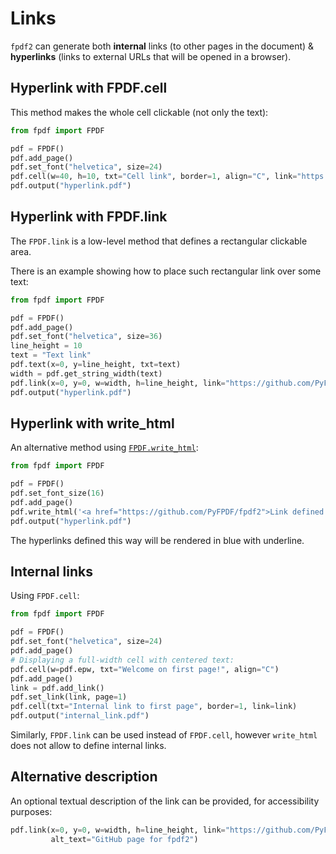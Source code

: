 # Links #

`fpdf2` can generate both **internal** links (to other pages in the document)
& **hyperlinks** (links to external URLs that will be opened in a browser).


## Hyperlink with FPDF.cell ##

This method makes the whole cell clickable (not only the text):

```python
from fpdf import FPDF

pdf = FPDF()
pdf.add_page()
pdf.set_font("helvetica", size=24)
pdf.cell(w=40, h=10, txt="Cell link", border=1, align="C", link="https://github.com/PyFPDF/fpdf2")
pdf.output("hyperlink.pdf")
```


## Hyperlink with FPDF.link ##

The `FPDF.link` is a low-level method that defines a rectangular clickable area.

There is an example showing how to place such rectangular link over some text:

```python
from fpdf import FPDF

pdf = FPDF()
pdf.add_page()
pdf.set_font("helvetica", size=36)
line_height = 10
text = "Text link"
pdf.text(x=0, y=line_height, txt=text)
width = pdf.get_string_width(text)
pdf.link(x=0, y=0, w=width, h=line_height, link="https://github.com/PyFPDF/fpdf2")
pdf.output("hyperlink.pdf")
```


## Hyperlink with write_html ##

An alternative method using [`FPDF.write_html`](HTML.md):

```python
from fpdf import FPDF

pdf = FPDF()
pdf.set_font_size(16)
pdf.add_page()
pdf.write_html('<a href="https://github.com/PyFPDF/fpdf2">Link defined as HTML</a>')
pdf.output("hyperlink.pdf")
```

The hyperlinks defined this way will be rendered in blue with underline.


## Internal links ##

Using `FPDF.cell`:

```python
from fpdf import FPDF

pdf = FPDF()
pdf.set_font("helvetica", size=24)
pdf.add_page()
# Displaying a full-width cell with centered text:
pdf.cell(w=pdf.epw, txt="Welcome on first page!", align="C")
pdf.add_page()
link = pdf.add_link()
pdf.set_link(link, page=1)
pdf.cell(txt="Internal link to first page", border=1, link=link)
pdf.output("internal_link.pdf")
```

Similarly, `FPDF.link` can be used instead of `FPDF.cell`,
however `write_html` does not allow to define internal links.


## Alternative description ##

An optional textual description of the link can be provided, for accessibility purposes:

```python
pdf.link(x=0, y=0, w=width, h=line_height, link="https://github.com/PyFPDF/fpdf2",
         alt_text="GitHub page for fpdf2")
```